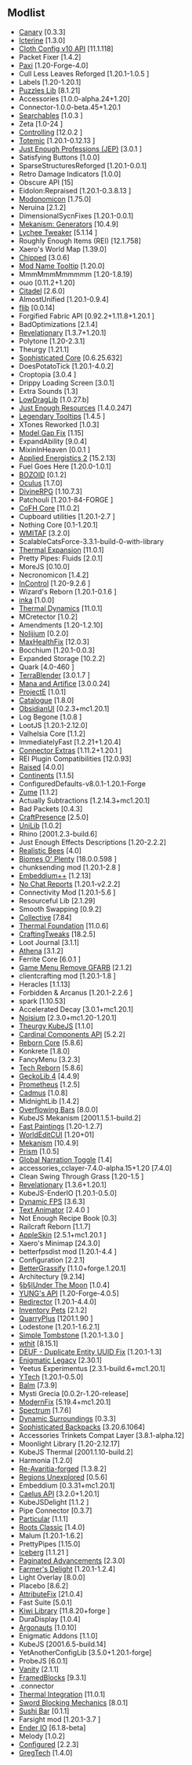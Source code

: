 ## Modlist

- [Canary](https://www.curseforge.com/minecraft/mc-mods/canary) [0.3.3]
- [Icterine](https://discord.gg/2SpfwvM7dm) [1.3.0]
- [Cloth Config v10 API](https://www.curseforge.com/minecraft/mc-mods/cloth-config-forge/) [11.1.118]
- Packet Fixer [1.4.2]
- [Paxi](https://www.curseforge.com/minecraft/mc-mods/paxi) [1.20-Forge-4.0]
- Cull Less Leaves Reforged [1.20.1-1.0.5
]
- Labels [1.20-1.20.1]
- [Puzzles Lib](https://github.com/Fuzss/puzzleslib) [8.1.21]
- Accessories [1.0.0-alpha.24+1.20]
- Connector-1.0.0-beta.45+1.20.1
- [Searchables](https://minecraft.curseforge.com/projects/searchables) [1.0.3
]
- Zeta [1.0-24
]
- [Controlling](https://minecraft.curseforge.com/projects/controlling) [12.0.2
]
- [Totemic](https://minecraft.curseforge.com/projects/totemic) [1.20.1-0.12.13
]
- [Just Enough Professions (JEP)](https://www.curseforge.com/minecraft/mc-mods/just-enough-professions-jep) [3.0.1
]
- Satisfying Buttons [1.0.0]
- SparseStructuresReforged [1.20.1-0.0.1]
- Retro Damage Indicators [1.0.0]
- Obscure API [15]
- Eidolon:Repraised [1.20.1-0.3.8.13
]
- [Modonomicon](https://www.curseforge.com/minecraft/mc-mods/modonomicon) [1.75.0]
- Neruina [2.1.2]
- DimensionalSycnFixes [1.20.1-0.0.1]
- [Mekanism: Generators](https://aidancbrady.com/mekanism/) [10.4.9]
- [Lychee Tweaker](https://www.curseforge.com/minecraft/mc-mods/lychee) [5.1.14
]
- Roughly Enough Items (REI) [12.1.758]
- Xaero's World Map [1.39.0]
- [Chipped](https://modrinth.com/mod/chipped) [3.0.6]
- [Mod Name Tooltip](https://curseforge.com/minecraft/mc-mods/mod-name-tooltip) [1.20.0]
- MmmMmmMmmmmm [1.20-1.8.19]
- oωo [0.11.2+1.20]
- [Citadel](https://github.com/Alex-the-666/Citadel) [2.6.0]
- AlmostUnified [1.20.1-0.9.4]
- [flib](https://www.curseforge.com/minecraft/mc-mods/flib) [0.0.14]
- Forgified Fabric API [0.92.2+1.11.8+1.20.1
]
- BadOptimizations [2.1.4]
- [Revelationary](https://github.com/DaFuqs/) [1.3.7+1.20.1]
- Polytone [1.20-2.3.1]
- Theurgy [1.21.1]
- [Sophisticated Core](https://www.curseforge.com/minecraft/mc-mods/sophisticated-core) [0.6.25.632]
- DoesPotatoTick [1.20.1-4.0.2]
- Croptopia [3.0.4
]
- Drippy Loading Screen [3.0.1]
- Extra Sounds [1.3]
- [LowDragLib](https://github.com/Low-Drag-MC/) [1.0.27.b]
- [Just Enough Resources](https://www.curseforge.com/minecraft/mc-mods/just-enough-resources-jer) [1.4.0.247]
- [Legendary Tooltips](https://anthonyhilyard.com/) [1.4.5
]
- XTones Reworked [1.0.3]
- [Model Gap Fix](https://www.curseforge.com/minecraft/mc-mods/model-gap-fix) [1.15]
- ExpandAbility [9.0.4]
- MixinInHeaven [0.0.1
]
- [Applied Energistics 2](https://github.com/AppliedEnergistics/Applied-Energistics-2) [15.2.13]
- Fuel Goes Here [1.20.0-1.0.1]
- [BOZOID](https://discord.gg/GZjtAn3F6W) [0.1.2]
- [Oculus](https://curseforge.com/minecraft/mc-mods/oculus) [1.7.0]
- [DivineRPG](https://www.curseforge.com/minecraft/mc-mods/official-divinerpg) [1.10.7.3]
- Patchouli [1.20.1-84-FORGE
]
- [CoFH Core](https://teamcofh.com/) [11.0.2]
- Cupboard utilities [1.20.1-2.7
]
- Nothing Core [0.1-1.20.1]
- [WMITAF](https://github.com/ShaksterNano/WMITAF) [3.2.0]
- ScalableCatsForce-3.3.1-build-0-with-library
- [Thermal Expansion](https://teamcofh.com/) [11.0.1]
- Pretty Pipes: Fluids [2.0.1]
- MoreJS [0.10.0]
- Necronomicon [1.4.2]
- [InControl](http://github.com/McJtyMods/InControl/) [1.20-9.2.6
]
- Wizard's Reborn [1.20.1-0.1.6
]
- [inka](https://mcreator.net) [1.0.0]
- [Thermal Dynamics](https://teamcofh.com/) [11.0.1]
- MCretector [1.0.2]
- Amendments [1.20-1.2.10]
- [Nolijium](https://modrinth.com/mod/nolijium) [0.2.0]
- [MaxHealthFix](https://www.curseforge.com/minecraft/mc-mods/max-health-fix) [12.0.3]
- Bocchium [1.20.1-0.0.3]
- Expanded Storage [10.2.2]
- Quark [4.0-460
]
- [TerraBlender](https://www.curseforge.com/minecraft/mc-mods/terrablender) [3.0.1.7
]
- [Mana and Artifice](https://manaandartifice.com/) [3.0.0.24]
- [ProjectE](https://github.com/sinkillerj/ProjectE) [1.0.1]
- [Catalogue](https://mrcrayfish.com/mods?id=catalogue) [1.8.0]
- [ObsidianUI](https://github.com/ThinkingStudios/ObsidianUI) [0.2.3+mc1.20.1]
- Log Begone [1.0.8
]
- LootJS [1.20.1-2.12.0]
- Valhelsia Core [1.1.2]
- ImmediatelyFast [1.2.21+1.20.4]
- [Connector Extras](https://github.com/Sinytra/ConnectorExtras) [1.11.2+1.20.1
]
- REI Plugin Compatibilities [12.0.93]
- [Raised](https://github.com/yurisuika/Raised) [4.0.0]
- [Continents](https://www.stardustlabs.net/) [1.1.5]
- ConfiguredDefaults-v8.0.1-1.20.1-Forge
- [Zume](https://modrinth.com/mod/zume) [1.1.2]
- Actually Subtractions [1.2.14.3+mc1.20.1]
- Bad Packets [0.4.3]
- [CraftPresence](https://www.curseforge.com/minecraft/mc-mods/craftpresence) [2.5.0]
- [UniLib](https://www.curseforge.com/minecraft/mc-mods/unilib) [1.0.2]
- Rhino [2001.2.3-build.6]
- Just Enough Effects Descriptions [1.20-2.2.2]
- [Realistic Bees](https://serilum.com/mod/realistic-bees) [4.0]
- [Biomes O' Plenty](https://minecraft.curseforge.com/projects/biomes-o-plenty) [18.0.0.598
]
- chunksending mod [1.20.1-2.8
]
- [Embeddium++](https://www.curseforge.com/minecraft/mc-mods/embeddiumplus) [1.2.13]
- [No Chat Reports](https://www.curseforge.com/minecraft/mc-mods/no-chat-reports) [1.20.1-v2.2.2]
- Connectivity Mod [1.20.1-5.6
]
- Resourceful Lib [2.1.29]
- Smooth Swapping [0.9.2]
- [Collective](https://serilum.com/mod/collective) [7.84]
- [Thermal Foundation](https://teamcofh.com/) [11.0.6]
- [CraftingTweaks](https://mods.twelveiterations.com/mc/craftingtweaks) [18.2.5]
- Loot Journal [3.1.1]
- [Athena](https://www.curseforge.com/minecraft/mc-mods/athena) [3.1.2]
- Ferrite Core [6.0.1
]
- [Game Menu Remove GFARB](https://www.curseforge.com/minecraft/mc-mods/game-menu-remove-gfarb) [2.1.2]
- clientcrafting mod [1.20.1-1.8
]
- Heracles [1.1.13]
- Forbidden & Arcanus [1.20.1-2.2.6
]
- spark [1.10.53]
- Accelerated Decay [3.0.1+mc1.20.1]
- [Noisium](https://github.com/Steveplays28/noisium) [2.3.0+mc1.20-1.20.1]
- [Theurgy KubeJS](https://www.curseforge.com/minecraft/mc-mods/theurgy-kubejs) [1.1.0]
- [Cardinal Components API](https://www.curseforge.com/minecraft/mc-mods/cardinal-components) [5.2.2]
- [Reborn Core](https://www.curseforge.com/minecraft/mc-mods/reborncore) [5.8.6]
- Konkrete [1.8.0]
- FancyMenu [3.2.3]
- [Tech Reborn](https://www.curseforge.com/minecraft/mc-mods/techreborn) [5.8.6]
- [GeckoLib 4](http://geckolib.com/) [4.4.9]
- [Prometheus](https://modrinth.com/mod/prometheus) [1.2.5]
- [Cadmus](https://modrinth.com/mod/cadmus) [1.0.8]
- MidnightLib [1.4.2]
- [Overflowing Bars](https://github.com/Fuzss/overflowingbars) [8.0.0]
- KubeJS Mekanism [2001.1.5.1-build.2]
- [Fast Paintings](https://www.curseforge.com/minecraft/mc-mods/fast-paintings) [1.20-1.2.7]
- [WorldEditCUI](https://github.com/EngineHub/WorldEditCUI) [1.20+01]
- [Mekanism](https://aidancbrady.com/mekanism/) [10.4.9]
- [Prism](https://anthonyhilyard.com/) [1.0.5]
- [Global Narration Toggle](https://serilum.com/mod/global-narration-toggle) [1.4]
- accessories_cclayer-7.4.0-alpha.15+1.20 [7.4.0]
- Clean Swing Through Grass [1.20-1.5
]
- [Revelationary](https://github.com/DaFuqs/) [1.3.6+1.20.1]
- KubeJS-EnderIO [1.20.1-0.5.0]
- [Dynamic FPS](https://dapprgames.com/mods) [3.6.3]
- [Text Animator](https://www.curseforge.com/minecraft/mc-mods/text-animator) [2.4.0
]
- Not Enough Recipe Book [0.3]
- Railcraft Reborn [1.1.7]
- [AppleSkin](https://github.com/squeek502/AppleSkin) [2.5.1+mc1.20.1
]
- Xaero's Minimap [24.3.0]
- betterfpsdist mod [1.20.1-4.4
]
- Configuration [2.2.1]
- [BetterGrassify](https://github.com/UltimatChamp/BetterGrassify) [1.1.0+forge.1.20.1]
- Architectury [9.2.14]
- [§b§lUnder The Moon](https://www.curseforge.com/minecraft/mc-mods/under-the-moon) [1.0.4]
- [YUNG's API](https://www.curseforge.com/minecraft/mc-mods/yungs-api) [1.20-Forge-4.0.5]
- [Redirector](https://www.curseforge.com/minecraft/mc-mods/redirectionor) [1.20.1-4.4.0]
- [Inventory Pets](https://curseforge.com/minecraft/mc-mods/inventory-pets) [2.1.2]
- [QuarryPlus](https://github.com/Kotori316/QuarryPlus) [1201.1.90
]
- Lodestone [1.20.1-1.6.2.1]
- [Simple Tombstone](https://www.curseforge.com/minecraft/mc-mods/simple-tomb) [1.20.1-1.3.0
]
- [wthit](https://github.com/badasintended/wthit) [8.15.1]
- [DEUF - Duplicate Entity UUID Fix](https://github.com/CAS-ual-TY/DuplicateEntityUUIDFix) [1.20.1-1.3]
- [Enigmatic Legacy](https://www.curseforge.com/minecraft/mc-mods/enigmatic-legacy) [2.30.1]
- Yeetus Experimentus [2.3.1-build.6+mc1.20.1]
- [YTech](https://github.com/yanny7/ytech) [1.20.1-0.5.0]
- [Balm](https://mods.twelveiterations.com/) [7.3.9]
- Mysti Grecia [0.0.2r-1.20-release]
- [ModernFix](https://modrinth.com/mod/modernfix) [5.19.4+mc1.20.1]
- [Spectrum](https://github.com/DaFuqs/) [1.7.6]
- [Dynamic Surroundings](https://github.com/OreCruncher/DynamicSurroundingsFabric) [0.3.3]
- [Sophisticated Backpacks](https://www.curseforge.com/minecraft/mc-mods/sophisticated-backpacks) [3.20.6.1064]
- Accessories Trinkets Compat Layer [3.8.1-alpha.12]
- Moonlight Library [1.20-2.12.17]
- KubeJS Thermal [2001.1.10-build.2]
- Harmonia [1.2.0]
- [Re-Avaritia-forged](https://www.curseforge.com/minecraft/mc-mods/re-avaritia) [1.3.8.2]
- [Regions Unexplored](https://discord.gg/Ss8UHPqHPj) [0.5.6]
- Embeddium [0.3.31+mc1.20.1]
- [Caelus API](https://github.com/TheIllusiveC4/Caelus) [3.2.0+1.20.1]
- KubeJSDelight [1.1.2
]
- Pipe Connector [0.3.7]
- [Particular](https://modrinth.com/mod/particular/) [1.1.1]
- [Roots Classic](https://www.curseforge.com/minecraft/mc-mods/roots-classic) [1.4.0]
- Malum [1.20.1-1.6.2]
- PrettyPipes [1.15.0]
- [Iceberg](https://anthonyhilyard.com/) [1.1.21
]
- [Paginated Advancements](https://github.com/DaFuqs/) [2.3.0]
- [Farmer's Delight](https://github.com/vectorwing/FarmersDelight) [1.20.1-1.2.4]
- Light Overlay [8.0.0]
- Placebo [8.6.2]
- [AttributeFix](https://www.curseforge.com/minecraft/mc-mods/attributefix) [21.0.4]
- Fast Suite [5.0.1]
- [Kiwi Library](https://www.curseforge.com/minecraft/mc-mods/kiwi) [11.8.20+forge
]
- DuraDisplay [1.0.4]
- [Argonauts](https://modrinth.com/mod/argonauts) [1.0.10]
- Enigmatic Addons [1.1.0]
- KubeJS [2001.6.5-build.14]
- YetAnotherConfigLib [3.5.0+1.20.1-forge]
- ProbeJS [6.0.1]
- [Vanity](https://modrinth.com/project/vanity-core) [2.1.1]
- [FramedBlocks](https://www.curseforge.com/minecraft/mc-mods/framedblocks) [9.3.1]
- .connector
- [Thermal Integration](https://teamcofh.com/) [11.0.1]
- [Sword Blocking Mechanics](https://github.com/Fuzss/swordblockingmechanics) [8.0.1]
- [Sushi Bar](https://modrinth.com/mod/sushi-bar/) [0.1.1]
- Farsight mod [1.20.1-3.7
]
- [Ender IO](http://enderio.com/) [6.1.8-beta]
- Melody [1.0.2]
- [Configured](https://mrcrayfish.com/mods?id=configured) [2.2.3]
- [GregTech](https://github.com/GregTechCEu/GregTech-Modern/) [1.4.0]